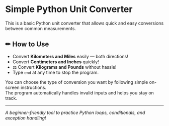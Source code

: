 #  Simple Python Unit Converter

This is a basic Python unit converter that allows quick and easy conversions between common measurements.

## ✏ How to Use

-  Convert **Kilometers and Miles** easily — both directions!
-  Convert **Centimeters and Inches** quickly!
- ⚖ Convert **Kilograms and Pounds** without hassle!
-  Type `end` at any time to stop the program.

You can choose the type of conversion you want by following simple on-screen instructions.  
The program automatically handles invalid inputs and helps you stay on track.

---

 *A beginner-friendly tool to practice Python loops, conditionals, and exception handling!*
